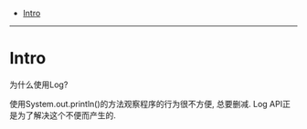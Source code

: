 - [Intro](#intro)

---

# Intro
为什么使用Log?

使用System.out.println()的方法观察程序的行为很不方便, 总要删减. Log API正是为了解决这个不便而产生的. 
